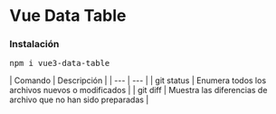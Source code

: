 # Vue Data Table

<h3>Instalación</h3>
<pre>npm i vue3-data-table</pre>
| Comando | Descripción |
| --- | --- |
| git status | Enumera todos los archivos nuevos o modificados |
| git diff | Muestra las diferencias de archivo que no han sido preparadas |

